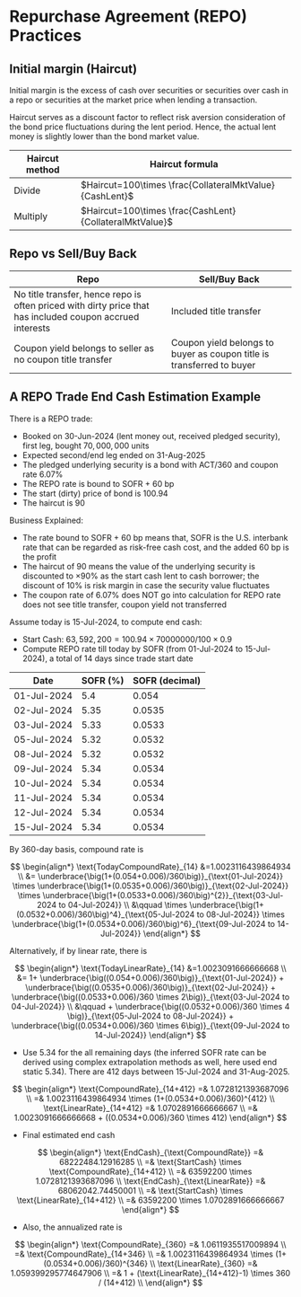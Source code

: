 # Repurchase Agreement (REPO) Practices

## Initial margin (Haircut)

Initial margin is the excess of cash over securities or securities over cash in a repo or securities at the market price when lending a transaction.

Haircut serves as a discount factor to reflect risk aversion consideration of the bond price fluctuations during the lent period. Hence, the actual lent money is slightly lower than the bond market value.

|Haircut method|Haircut formula|
|-|-|
|Divide|$Haircut=100\times \frac{CollateralMktValue}{CashLent}$|
|Multiply|$Haircut=100\times \frac{CashLent}{CollateralMktValue}$|

## Repo vs Sell/Buy Back

|Repo|Sell/Buy Back|
|-|-|
|No title transfer, hence repo is often priced with dirty price that has included coupon accrued interests|Included title transfer|
|Coupon yield belongs to seller as no coupon title transfer|Coupon yield belongs to buyer as coupon title is transferred to buyer|

## A REPO Trade End Cash Estimation Example

There is a REPO trade:

* Booked on 30-Jun-2024 (lent money out, received pledged security), first leg, bought $70,000,000$ units
* Expected second/end leg ended on 31-Aug-2025
* The pledged underlying security is a bond with ACT/360 and coupon rate $6.07\%$
* The REPO rate is bound to SOFR + 60 bp
* The start (dirty) price of bond is $100.94$
* The haircut is $90$

Business Explained:

* The rate bound to SOFR + 60 bp means that, SOFR is the U.S. interbank rate that can be regarded as risk-free cash cost, and the added 60 bp is the profit
* The haircut of $90$ means the value of the underlying security is discounted to $\times 90\%$ as the start cash lent to cash borrower; the discount of $10\%$ is risk margin in case the security value fluctuates
* The coupon rate of $6.07\%$ does NOT go into calculation for REPO rate does not see title transfer, coupon yield not transferred

Assume today is 15-Jul-2024, to compute end cash:

* Start Cash: $63,592,200 = 100.94 \times 70000000/100 \times 0.9$
* Compute REPO rate till today by SOFR (from 01-Jul-2024 to 15-Jul-2024), a total of 14 days since trade start date

|Date|SOFR (%)|SOFR (decimal)|
|-|-|-|
|01-Jul-2024|5.4|0.054|
|02-Jul-2024|5.35|0.0535|
|03-Jul-2024|5.33|0.0533|
|05-Jul-2024|5.32|0.0532|
|08-Jul-2024|5.32|0.0532|
|09-Jul-2024|5.34|0.0534|
|10-Jul-2024|5.34|0.0534|
|11-Jul-2024|5.34|0.0534|
|12-Jul-2024|5.34|0.0534|
|15-Jul-2024|5.34|0.0534|

By 360-day basis, compound rate is

$$
\begin{align*}
\text{TodayCompoundRate}_{14} &=1.0023116439864934 \\
&= \underbrace{\big(1+(0.054+0.006)/360\big)}_{\text{01-Jul-2024}} \times \underbrace{\big(1+(0.0535+0.006)/360\big)}_{\text{02-Jul-2024}} \times \underbrace{\big(1+(0.0533+0.006)/360\big)^{2}}_{\text{03-Jul-2024 to 04-Jul-2024}} \\
&\qquad \times \underbrace{\big(1+(0.0532+0.006)/360\big)^4}_{\text{05-Jul-2024 to 08-Jul-2024}} \times \underbrace{\big(1+(0.0534+0.006)/360\big)^6}_{\text{09-Jul-2024 to 14-Jul-2024}}
\end{align*}
$$

Alternatively, if by linear rate, there is

$$
\begin{align*}
\text{TodayLinearRate}_{14} &=1.0023091666666668 \\
&= 1+ \underbrace{\big((0.054+0.006)/360\big)}_{\text{01-Jul-2024}} + \underbrace{\big((0.0535+0.006)/360\big)}_{\text{02-Jul-2024}} + \underbrace{\big((0.0533+0.006)/360 \times 2\big)}_{\text{03-Jul-2024 to 04-Jul-2024}} \\
&\qquad + \underbrace{\big((0.0532+0.006)/360 \times 4 \big)}_{\text{05-Jul-2024 to 08-Jul-2024}} + \underbrace{\big((0.0534+0.006)/360 \times 6\big)}_{\text{09-Jul-2024 to 14-Jul-2024}}
\end{align*}
$$

* Use 5.34 for the all remaining days (the inferred SOFR rate can be derived using complex extrapolation methods as well, here used end static 5.34). There are 412 days between 15-Jul-2024 and 31-Aug-2025.

$$
\begin{align*}
\text{CompoundRate}_{14+412} =& 1.0728121393687096 \\
=& 1.0023116439864934 \times (1+(0.0534+0.006)/360)^{412} \\
\text{LinearRate}_{14+412} =& 1.0702891666666667 \\
=& 1.0023091666666668 + ((0.0534+0.006)/360 \times 412)
\end{align*}
$$

* Final estimated end cash

$$
\begin{align*}
\text{EndCash}_{\text{CompoundRate}} =& 68222484.12916285 \\
=& \text{StartCash} \times \text{CompoundRate}_{14+412} \\
=& 63592200 \times 1.0728121393687096 \\
\text{EndCash}_{\text{LinearRate}} =& 68062042.74450001 \\
=& \text{StartCash} \times \text{LinearRate}_{14+412} \\
=& 63592200 \times 1.0702891666666667
\end{align*}
$$

* Also, the annualized rate is

$$
\begin{align*}
\text{CompoundRate}_{360} =& 1.0611935517009894 \\
=& \text{CompoundRate}_{14+346} \\
=& 1.0023116439864934 \times (1+(0.0534+0.006)/360)^{346} \\
\text{LinearRate}_{360} =& 1.059399295774647906 \\
=& 1 + (\text{LinearRate}_{14+412}-1) \times 360 / (14+412) \\
\end{align*}
$$
